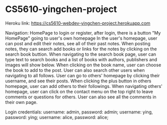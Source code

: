 # CS5610-yingchen-project
Heroku link: https://cs5610-webdev-yingchen-project.herokuapp.com

Navigation: HomePage to login or register, after login, there is a button "My HomePage" going to user's own homepage
In the user's homepage, user can post and edit their notes, see all of their past notes. When posting notes, they can search add
books or links for the notes by clicking on the search book buttion. When navigating to the search book page, user can type text to
search books and a list of books with authors, publishers and images will show below. When clicking on the book name, user can choose
the book to add to the post.
User can also search other users when navigating to all follows. User can go to others' homepage
by clicking their username, and see their posts. When clicking the plus button in others homepage, user can add others to
their followings. When navigating others' homepage, user can click on the contact menu on the top right to leave comments or questions
for others. User can also see all the comments in their own page.

Login credentials:
username: admin, password: admin;
username: ying, password: ying;
username: alice, password: alice;
